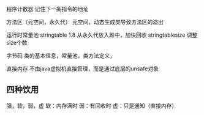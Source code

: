 程序计数器
记住下一条指令的地址


方法区（元空间，永久代）
元空间，动态生成类导致方法区的溢出

运行时常量池
stringtable
1.8 从永久代放入堆中，加快回收
stringtablesize 调整size个数


字节码
类的基本信息，常量池，类方法定义，


直接内存
不由java虚拟机直接管理，而是通过底层的unsafe对象


## 四种饮用
强，软，弱，虚
软：内存满时
弱：有回收时
虚：只是通知（直接内存）




